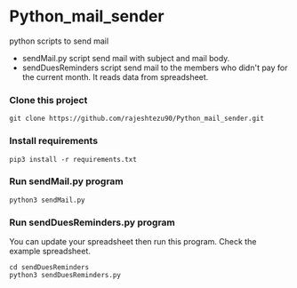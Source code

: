 # Python_mail_sender
python scripts to send mail

* sendMail.py script send mail with subject and mail body.
* sendDuesReminders script send mail to the members who didn't pay for the current month. It reads data from spreadsheet.

### Clone this project
```
git clone https://github.com/rajeshtezu90/Python_mail_sender.git
```
### Install requirements
```
pip3 install -r requirements.txt
```
### Run sendMail.py program
```
python3 sendMail.py
```
### Run sendDuesReminders.py program
You can update your spreadsheet then run this program. Check the example spreadsheet.
```
cd sendDuesReminders
python3 sendDuesReminders.py
```
